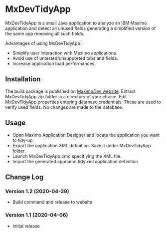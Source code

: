 # MxDevTidyApp

MxDevTidyApp is a small Java application to analyze an IBM Maximo application and detect all unused fields generating a simplified version of the same app removing all such fields.

Advantages of using MxDevTidyApp:
* Simplify user interaction with Maximo applications.
* Avoid use of untested/unsupported tabs and fields.
* Increase application load performances.

## Installation

The build package is published on [MaximoDev website](https://bportaluri.com/mxdevtidyapp).
Extract MxDevTidyApp.zip folder in a directory of your choice.
Edit MxDevTidyApp.properties entering database credentials. These are used to verify used fields. No changes are made to the database.


## Usage

* Open Maximo Application Designer and locate the application you want to tidy-up.
* Export the application XML definition. Save it under MxDevTidyApp folder.
* Launch MxDevTidyApp.cmd specifiying the XML file.
* Import the generated appname.tidy.xml application definition


## Change Log

### Version 1.2 (2020-04-29)
- Build command and release to website
### Version 1.1 (2020-04-06)
- Initial release
